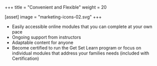 +++
title = "Convenient and Flexible"
weight = 20

[asset]
  image = "marketing-icons-02.svg"
+++

- Easily accessible online modules that you can complete at your own pace
- Ongoing support from instructors
- Adaptable content for anyone
- Become certified to run the Get Set Learn program or focus on individual modules that address your families needs (included with Certification)


